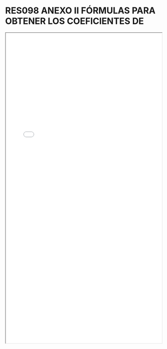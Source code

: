 
# RES098 ANEXO II FÓRMULAS PARA OBTENER LOS COEFICIENTES DE

<iframe src="../RES098 ANEXO II FÓRMULAS PARA OBTENER LOS COEFICIENTES DE.pdf" width="100%" height="1000px"></iframe>

